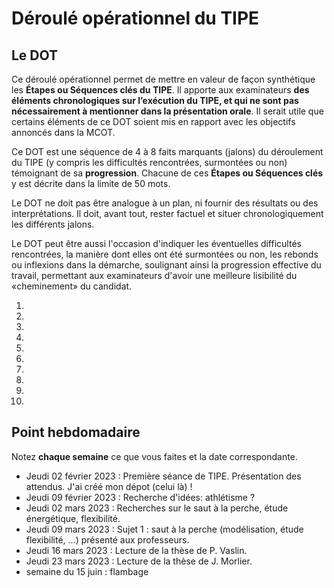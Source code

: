 # Déroulé opérationnel du TIPE

## Le DOT

Ce déroulé opérationnel permet de mettre en valeur de façon synthétique les **Étapes ou Séquences clés du TIPE**. Il apporte aux examinateurs **des éléments chronologiques sur l’exécution du TIPE, et qui ne sont pas nécessairement à mentionner dans la présentation orale**. Il serait utile que certains éléments de ce DOT soient mis en rapport avec les objectifs annoncés dans la MCOT.

Ce DOT est une séquence de 4 à 8 faits marquants (jalons) du déroulement du TIPE (y compris les difficultés rencontrées, surmontées ou non) témoignant de sa **progression**. Chacune de ces **Étapes ou Séquences clés** y est décrite dans la limite de 50 mots.

Le DOT ne doit pas être analogue à un plan, ni fournir des résultats ou des interprétations. Il doit, avant tout, rester factuel et situer chronologiquement les différents jalons.

Le DOT peut être aussi l'occasion d'indiquer les éventuelles difficultés rencontrées, la manière dont elles ont été surmontées ou non, les rebonds ou inflexions dans la démarche, soulignant ainsi la progression effective du travail, permettant aux examinateurs d'avoir une meilleure lisibilité du «cheminement» du candidat.

1. 
2. 
3. 
4. 
5. 
6. 
7. 
8. 
9. 
10. 

## Point hebdomadaire

Notez **chaque semaine** ce que vous faites et la date correspondante.

- Jeudi 02 février 2023 : Première séance de TIPE. Présentation des attendus. J'ai créé mon dépot (celui là) !
- Jeudi 09 février 2023 : Recherche d'idées: athlétisme ?
- Jeudi 02 mars 2023    : Recherches sur le saut à la perche, étude énergétique, flexibilité.
- Jeudi 09 mars 2023    : Sujet 1 : saut à la perche (modélisation, étude flexibilité, ...) présenté aux professeurs.
- Jeudi 16 mars 2023    : Lecture de la thèse de P. Vaslin.
- Jeudi 23 mars 2023    : Lecture de la thèse de J. Morlier.
- semaine du 15 juin : flambage

